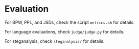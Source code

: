 # Evaluation

For BPW, PPL, and JSDs, check the script `metrics.sh` for details.

For language evaluations, check `judge/judge.py` for details.

For steganalysis, check `steganalysis/` for details.
